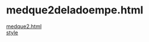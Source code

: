 # medque2deladoempe.html 
<a href='https://gabrielryanft.github.io/learning/cursoemvideo/htmlecss/css/medque/medque2deladoempe.html/medque2.html' target='_blank' rel='next'>medque2.html</a><br/>
<a href='https://gabrielryanft.github.io/learning/cursoemvideo/htmlecss/css/medque/medque2deladoempe.html/style/' target='_blank' rel='next'>style</a><br/>
